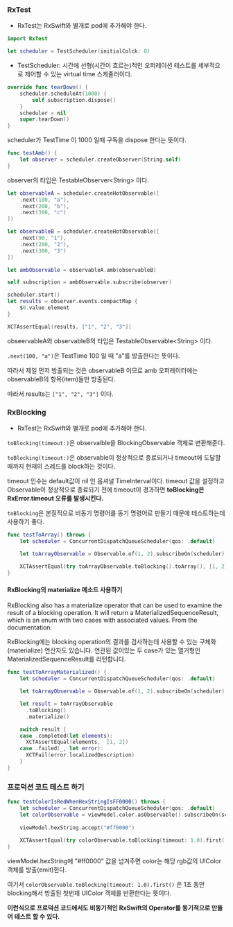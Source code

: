 ### RxTest

* RxTest는 RxSwift와 별개로 pod에 추가해야 한다.

```swift
import RxTest

let scheduler = TestScheduler(initialColck: 0)
```

* TestScheduler: 시간에 선형(시간이 흐르는)적인 오퍼레이션 테스트를 세부적으로 제어할 수 있는 virtual time 스케줄러이다.

```swift
override func tearDown() { 
    scheduler.scheduleAt(1000) {
        self.subscription.dispose() 
    }
    scheduler = nil
    super.tearDown() 
}
```
scheduler가 TestTime 이 1000 일때 구독을 dispose 한다는 뜻이다. 

```swift 
func testAmb() {
    let observer = scheduler.createObserver(String.self) 
}
```
observer의 타입은 TestableObserver\<String> 이다. 

```swift
let observableA = scheduler.createHotObservable([
    .next(100, "a"),
    .next(200, "b"),
    .next(300, "c") 
])

let observableB = scheduler.createHotObservable([
    .next(90, "1"), 
    .next(200, "2"), 
    .next(300, "3")
])

let ambObservable = observableA.amb(observableB)

self.subscription = ambObservable.subscribe(observer)
```

```swift
scheduler.start()
let results = observer.events.compactMap {
    $0.value.element 
}

XCTAssertEqual(results, ["1", "2", "3"])
```

obseervableA와 observableB의 타입은 
TestableObservable\<String> 이다. 

`.next(100, "a")`은 TestTime 100 일 때 "a"를 방출한다는 뜻이다.

따라서 제일 먼저 방출되는 것은 observableB 이므로 amb 오퍼레이터에는 observableB의 항목(item)들만 방출된다. 

따라서 results는 `["1", "2", "3"]` 이다.

### RxBlocking

* RxTest는 RxSwift와 별개로 pod에 추가해야 한다.

`toBlocking(timeout:)`은 observalble을 BlockingObservable 객체로 변환해준다.

`toBlocking(timeout:)`은 observable이 정상적으로 종료되거나 timeout에 도달할 때까지 현재의 스레드를 block하는 것이다.

timeout 인수는 default값이 nil 인 옵셔널 TimeInterval이다. 
timeout 값을 설정하고 Observable이 정상적으로 종료되기 전에 timeout이 경과하면 **toBlocking은 RxError.timeout 오류를 발생시킨다.**

`toBlocking`은 본질적으로 비동기 명령어를 동기 명령어로 만들기 때문에 테스트하는데 사용하기 좋다.

```swift
func testToArray() throws {
    let scheduler = ConcurrentDispatchQueueScheduler(qos: .default)

    let toArrayObservable = Observable.of(1, 2).subscribeOn(scheduler)
    
    XCTAssertEqual(try toArrayObservable.toBlocking().toArray(), [1, 2])
}
```

#### RxBlocking의 materialize 메소드 사용하기

RxBlocking also has a materialize operator that can be used to examine the result of a blocking operation. It will return a MaterializedSequenceResult, which is an enum with two cases with associated values. From the documentation:

RxBlocking에는 blocking operation의 결과를 검사하는데 사용할 수 있는 구체화(materialize) 연산자도 있습니다. 
연관된 값이있는 두 case가 있는 열거형인 MaterializedSequenceResult를 리턴합니다.

```swift
func testToArrayMaterialized() {
    let scheduler = ConcurrentDispatchQueueScheduler(qos: .default)

    let toArrayObservable = Observable.of(1, 2).subscribeOn(scheduler)

    let result = toArrayObservable
      .toBlocking()
      .materialize()

    switch result {
    case .completed(let elements):
      XCTAssertEqual(elements,  [1, 2])
    case .failed(_, let error):
      XCTFail(error.localizedDescription)
    }
}
```

### 프로덕션 코드 테스트 하기 

```swift
func testColorIsRedWhenHexStringIsFF0000() throws {
    let scheduler = ConcurrentDispatchQueueScheduler(qos: .default)
    let colorObservable = viewModel.color.asObservable().subscribeOn(scheduler)
        
    viewModel.hexString.accept("#ff0000")
        
    XCTAssertEqual(try colorObservable.toBlocking(timeout: 1.0).first(), .red)
}
```

viewModel.hexString에 "#ff0000" 값을 넘겨주면  color는 해당 rgb값의 UIColor객체를 방출(emit)한다. 

여기서 `colorObservable.toBlocking(timeout: 1.0).first()` 은 1초 동안 blocking해서 방출된 첫번재 UIColor 객체를 반환한다는 뜻이다. 

**이런식으로 프로덕션 코드에서도 비동기적인 RxSwift의 Operator를 동기적으로 만들어 테스트 할 수 있다.** 